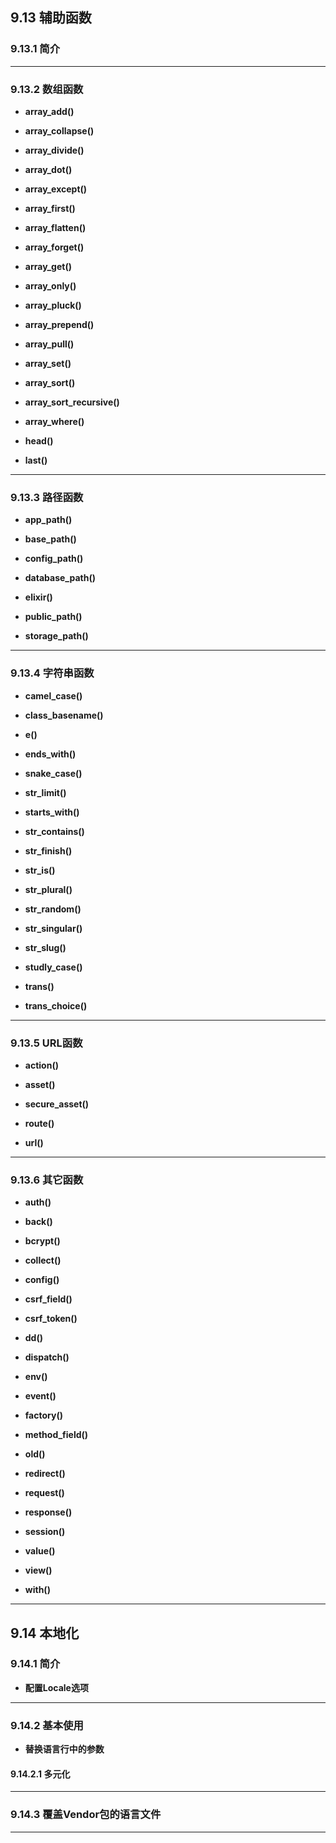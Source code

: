 ## 9.13 辅助函数

### 9.13.1 简介


------

### 9.13.2 数组函数

* **array_add()**

* **array_collapse()**

* **array_divide()**

* **array_dot()**

* **array_except()**

* **array_first()**

* **array_flatten()**

* **array_forget()**

* **array_get()**

* **array_only()**

* **array_pluck()**

* **array_prepend()**

* **array_pull()**

* **array_set()**

* **array_sort()**

* **array_sort_recursive()**

* **array_where()**

* **head()**

* **last()**



-----

### 9.13.3 路径函数

* **app_path()**

* **base_path()**

* **config_path()**

* **database_path()**

* **elixir()**

* **public_path()**

* **storage_path()**


-----

### 9.13.4 字符串函数

* **camel_case()**

* **class_basename()**

* **e()**

* **ends_with()**

* **snake_case()**

* **str_limit()**

* **starts_with()**

* **str_contains()**

* **str_finish()**

* **str_is()**

* **str_plural()**

* **str_random()**

* **str_singular()**

* **str_slug()**

* **studly_case()**

* **trans()**

* **trans_choice()**



-----

### 9.13.5 URL函数

* **action()**

* **asset()**

* **secure_asset()**

* **route()**

* **url()**


----

### 9.13.6 其它函数

* **auth()**

* **back()**

* **bcrypt()**

* **collect()**

* **config()**

* **csrf_field()**

* **csrf_token()**

* **dd()**

* **dispatch()**

* **env()**

* **event()**

* **factory()**

* **method_field()**

* **old()**

* **redirect()**

* **request()**

* **response()**

* **session()**

* **value()**

* **view()**

* **with()**

-----


## 9.14 本地化

### 9.14.1 简介

* **配置Locale选项**


-----

### 9.14.2 基本使用

* **替换语言行中的参数**

#### 9.14.2.1 多元化


-----

### 9.14.3 覆盖Vendor包的语言文件

----